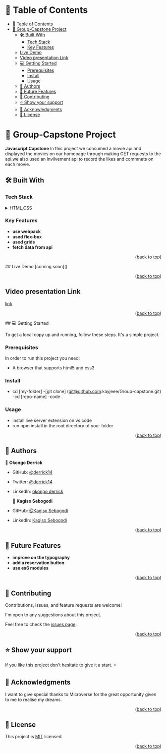 # 📗 Table of Contents
- [📗 Table of Contents](#-table-of-contents)
- [📖 Group-Capstone Project ](#-group-capstone-project-)
  - [🛠 Built With ](#-built-with-)
    - [Tech Stack ](#tech-stack-)
    - [Key Features ](#key-features-)
  - [Live Demo](#live-demo)
  - [Video presentation Link](#video-presentation-link)
  - [💻 Getting Started ](#-getting-started-)
    - [Prerequisites](#prerequisites)
    - [Install](#install)
    - [Usage](#usage)
  - [👥 Authors ](#-authors-)
  - [🔭 Future Features ](#-future-features-)
  - [🤝 Contributing ](#-contributing-)
  - [⭐️ Show your support ](#️-show-your-support-)
  - [🙏 Acknowledgments ](#-acknowledgments-)
  - [📝 License ](#-license-)



# 📖 Group-Capstone Project <a name="about-project"></a>


**Javascript Capstone** In this project we consumed a movie api and displayed the movies on our homepage through making GET requests to the api.we also used an invilvement api to record the likes and commnets on each movie.
## 🛠 Built With <a name="built-with"></a>

### Tech Stack <a name="tech-stack"></a>

<details>
  <summary>HTML,CSS</summary>
  <summary>Javasript</summary>
  <summary>Linters</summary>
  <summary>Github</summary>
   <summary>nodejs</summary>
</details>


### Key Features <a name="key-features"></a>

- **use webpack**
- **used flex-box**
- **used grids**
- **fetch data from api**

<p align="right">(<a href="#readme-top">back to top</a>)</p>
## Live Demo
[coming soon]()

<p align="right">(<a href="#readme-top">back to top</a>)</p>

## Video presentation Link

 [link](https://drive.google.com/file/d/1wDuAy13O13CUaOgMJsHIMNwyzkaqJigV/view?usp=sharing)

 <p align="right">(<a href="#readme-top">back to top</a>)</p>
## 💻 Getting Started <a name="getting-started"></a>

To get a local copy up and running, follow these steps. It's a simple project.

### Prerequisites
In order to run this project you need:
- A browser that supports html5 and css3

### Install

- cd [my-folder]
-[git clone] (git@github.com:kayjeee/Group-capstone.git)
-cd [repo-name]
-code .

### Usage

- install live server extension on vs code
- run npm install in the root directory of your folder

<p align="right">(<a href="#readme-top">back to top</a>)</p>

## 👥 Authors <a name="authors"></a>

👤 **Okongo Derrick**
    
- GitHub: [@derrick14](https://github.com/derrick14/51)
- Twitter: [@derrick14](https://twitter.com/DerrickHayle)
- LinkedIn: [okongo derrick](https://www.linkedin.com/in/okongo-derrick-a0147622b/)
  
  👤 **Kagiso Sebogodi**
    
- GitHub: [@Kagiso Sebogodi](https://github.com/kayjeee)
- LinkedIn: [Kagiso Sebogodi](https://www.linkedin.com/in/kagiso-sebogodi/)

<p align="right">(<a href="#readme-top">back to top</a>)</p>

## 🔭 Future Features <a name="future-features"></a>

- **improve on the typography**
- **add a reservation button**
- **use es6 modules**

<p align="right">(<a href="#readme-top">back to top</a>)</p>

## 🤝 Contributing <a name="contributing"></a>

Contributions, issues, and feature requests are welcome!

I'm open to any suggestions about this project.

Feel free to check the [issues page](https://github.com/kayjeee/Group-capstone/issues).


<p align="right">(<a href="#readme-top">back to top</a>)</p>

## ⭐️ Show your support <a name="support"></a>

If you like this project don't hesitate to give it a start. ⭐️

## 🙏 Acknowledgments <a name="acknowledgements"></a>

I want to give special thanks to Microverse for the great opportunity given to me to realise my dreams.

<p align="right">(<a href="#readme-top">back to top</a>)</p>

## 📝 License <a name="license"></a>

This project is [MIT](./LICENSE.md) licensed.

<p align="right">(<a href="#readme-top">back to top</a>)</p>